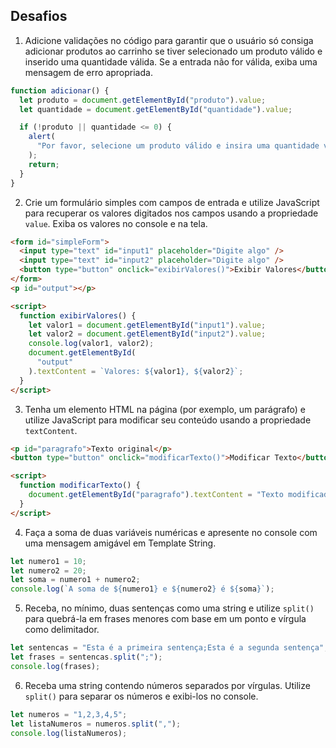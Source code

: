 ## Desafios

1. Adicione validações no código para garantir que o usuário só consiga adicionar produtos ao carrinho se tiver selecionado um produto válido e inserido uma quantidade válida. Se a entrada não for válida, exiba uma mensagem de erro apropriada.

```javascript
function adicionar() {
  let produto = document.getElementById("produto").value;
  let quantidade = document.getElementById("quantidade").value;

  if (!produto || quantidade <= 0) {
    alert(
      "Por favor, selecione um produto válido e insira uma quantidade válida."
    );
    return;
  }
}
```

2. Crie um formulário simples com campos de entrada e utilize JavaScript para recuperar os valores digitados nos campos usando a propriedade `value`. Exiba os valores no console e na tela.

```html
<form id="simpleForm">
  <input type="text" id="input1" placeholder="Digite algo" />
  <input type="text" id="input2" placeholder="Digite algo" />
  <button type="button" onclick="exibirValores()">Exibir Valores</button>
</form>
<p id="output"></p>

<script>
  function exibirValores() {
    let valor1 = document.getElementById("input1").value;
    let valor2 = document.getElementById("input2").value;
    console.log(valor1, valor2);
    document.getElementById(
      "output"
    ).textContent = `Valores: ${valor1}, ${valor2}`;
  }
</script>
```

3. Tenha um elemento HTML na página (por exemplo, um parágrafo) e utilize JavaScript para modificar seu conteúdo usando a propriedade `textContent`.

```html
<p id="paragrafo">Texto original</p>
<button type="button" onclick="modificarTexto()">Modificar Texto</button>

<script>
  function modificarTexto() {
    document.getElementById("paragrafo").textContent = "Texto modificado";
  }
</script>
```

4. Faça a soma de duas variáveis numéricas e apresente no console com uma mensagem amigável em Template String.

```javascript
let numero1 = 10;
let numero2 = 20;
let soma = numero1 + numero2;
console.log(`A soma de ${numero1} e ${numero2} é ${soma}`);
```

5. Receba, no mínimo, duas sentenças como uma string e utilize `split()` para quebrá-la em frases menores com base em um ponto e vírgula como delimitador.

```javascript
let sentencas = "Esta é a primeira sentença;Esta é a segunda sentença";
let frases = sentencas.split(";");
console.log(frases);
```

6. Receba uma string contendo números separados por vírgulas. Utilize `split()` para separar os números e exibi-los no console.

```javascript
let numeros = "1,2,3,4,5";
let listaNumeros = numeros.split(",");
console.log(listaNumeros);
```
